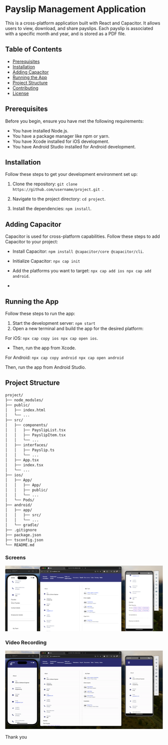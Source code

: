 # Payslip Management Application

This is a cross-platform application built with React and Capacitor. It allows users to view, download, and share payslips. Each payslip is associated with a specific month and year, and is stored as a PDF file.

## Table of Contents

- [Prerequisites](#prerequisites)
- [Installation](#installation)
- [Adding Capacitor](#adding-capacitor)
- [Running the App](#running-the-app)
- [Project Structure](#project-structure)
- [Contributing](#contributing)
- [License](#license)

## Prerequisites

Before you begin, ensure you have met the following requirements:

- You have installed Node.js.
- You have a package manager like npm or yarn.
- You have Xcode installed for iOS development.
- You have Android Studio installed for Android development.

## Installation

Follow these steps to get your development environment set up:

1. Clone the repository:
`git clone https://github.com/username/project.git `.

2. Navigate to the project directory: 
`cd project`.

3. Install the dependencies:
`npm install`.

## Adding Capacitor
Capacitor is used for cross-platform capabilities. Follow these steps to add Capacitor to your project:

- Install Capacitor:
`npm install @capacitor/core @capacitor/cli`. 

- Initialize Capacitor:
`npx cap init` 
-  Add the platforms you want to target:
`npx cap add ios npx cap add android`.
- 
## Running the App

Follow these steps to run the app:

1. Start the development server:
`npm start` 
2. Open a new terminal and build the app for the desired platform:

For iOS:
`npx cap copy ios npx cap open ios`. 
- Then, run the app from Xcode.

For Android:
`npx cap copy android npx cap open android`


Then, run the app from Android Studio.

## Project Structure
```
project/
├── node_modules/
├── public/
│   ├── index.html
│   └── ...
├── src/
│   ├── components/
│   │   ├── PayslipList.tsx
│   │   ├── PayslipItem.tsx
│   │   └── ...
│   ├── interfaces/
│   │   ├── Payslip.ts
│   │   └── ...
│   ├── App.tsx
│   ├── index.tsx
│   └── ...
├── ios/
│   ├── App/
│   │   ├── App/
│   │   ├── public/
│   │   └── ...
│   └── Pods/
├── android/
│   ├── app/
│   │   ├── src/
│   │   └── ...
│   └── gradle/
├── .gitignore
├── package.json
├── tsconfig.json
└── README.md 
```

### Screens 

![all platforms](assets/buttonscreen.png)

### Video Recording 

![all platforms](assets/view.gif)



Thank you 
